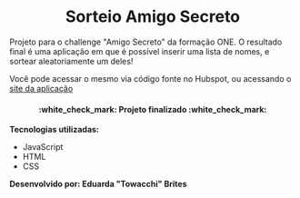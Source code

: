 <h1 align="center"> Sorteio Amigo Secreto </h1>

Projeto para o challenge "Amigo Secreto" da formação ONE. O resultado final é uma aplicação em que é possível inserir uma lista de nomes, e sortear aleatoriamente um deles!

Você pode acessar o mesmo via código fonte no Hubspot, ou acessando o [site da aplicação](https://amigo-secreto-five-omega.vercel.app/)

<h4 align="center"> 
    :white_check_mark:  Projeto finalizado  :white_check_mark:
</h4>

**Tecnologias utilizadas:**
- JavaScript
- HTML
- CSS

**Desenvolvido por: Eduarda "Towacchi" Brites**

